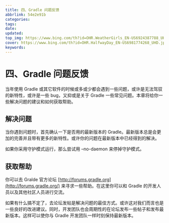 ```yaml
---
title: 四、Gradle 问题反馈
abbrlink: 54e2e91b
categories: 
tags: 
date: 
updated: 
top_img: https://www.bing.com/th?id=OHR.WeatherGirls_EN-US6924387788_UHD.jpg
cover: https://www.bing.com/th?id=OHR.HalfwayDay_EN-US6981774268_UHD.jpg
keywords: 
---
```

# 四、Gradle 问题反馈

当年使用 Gradle 或其它软件的时候或多或少都会遇到一些问题，或许是无法驾驭的新特性，或许是一些 bug，又抑或是关于 Gradle 一些常见问题。本章将给你一些解决问题的建议和如何获取帮助。

## 解决问题

当你遇到问题时，首先确认一下是否用的最新版本的 Gradle。最新版本总是会更加的完善并且带有更多的新特性。或许你的问题在最新版本中已经得到的解决。

如果你采用守护模式运行，那么尝试用 –no-daemon 来停掉守护模式。

## 获取帮助

你可以去 Gralde 官方论坛 [http://forums.gradle.org](http://forums.gradle.org/) 来寻求一些帮助。在这里你可以和 Gradle 的开发人员以及其他社区人员进行交流。

如果有什么搞不定了，去论坛发帖是解决问题的最佳方式。或许这对我们而言也是一些良好的改进建议。同时，开发团队也会周期性的在论坛发布一些帖子和发布最新版本。这样可以使你与 Gradle 开发团队一样时刻保持最新版本。